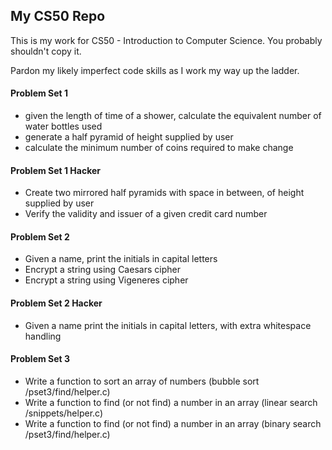 ## My CS50 Repo

This is my work for CS50  - Introduction to Computer Science. You probably shouldn't copy it.

Pardon my likely imperfect code skills as I work my way up the ladder.

#### Problem Set 1
- given the length of time of a shower, calculate the equivalent number of water bottles used
- generate a half pyramid of height supplied by user
- calculate the minimum number of coins required to make change

#### Problem Set 1 Hacker
- Create two mirrored half pyramids with space in between, of height supplied by user
- Verify the validity and issuer of a given credit card number

#### Problem Set 2
- Given a name, print the initials in capital letters
- Encrypt a string using Caesars cipher
- Encrypt a string using Vigeneres cipher

#### Problem Set 2 Hacker
- Given a name print the initials in capital letters, with extra whitespace handling

#### Problem Set 3
- Write a function to sort an array of numbers (bubble sort /pset3/find/helper.c)
- Write a function to find (or not find) a number in an array (linear search /snippets/helper.c)
- Write a function to find (or not find) a number in an array (binary search /pset3/find/helper.c)